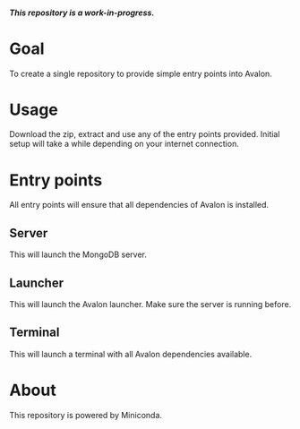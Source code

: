##### This repository is a work-in-progress.

# Goal

To create a single repository to provide simple entry points into Avalon.

# Usage

Download the zip, extract and use any of the entry points provided. Initial setup will take a while depending on your internet connection.

# Entry points

All entry points will ensure that all dependencies of Avalon is installed.

## Server

This will launch the MongoDB server.

## Launcher

This will launch the Avalon launcher. Make sure the server is running before.

## Terminal

This will launch a terminal with all Avalon dependencies available.

# About

This repository is powered by Miniconda.
